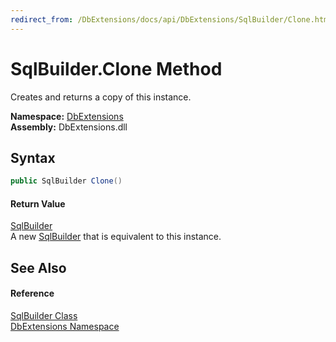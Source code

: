 ```yaml
---
redirect_from: /DbExtensions/docs/api/DbExtensions/SqlBuilder/Clone.html
---
```


SqlBuilder.Clone Method
=======================
Creates and returns a copy of this instance.
  
**Namespace:** [DbExtensions][1]  
**Assembly:** DbExtensions.dll

Syntax
------

```csharp
public SqlBuilder Clone()
```

#### Return Value
[SqlBuilder][2]  
A new [SqlBuilder][2] that is equivalent to this instance.

See Also
--------

#### Reference
[SqlBuilder Class][2]  
[DbExtensions Namespace][1]  

[1]: ../README.md
[2]: README.md